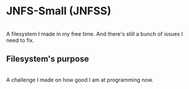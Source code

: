 # JNFS-Small (JNFSS)
<br>
A filesystem I made in my free time.
And there's still a bunch of issues I need to fix.

## Filesystem's purpose
<br>
A challenge I made on how good I am at programming now.